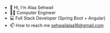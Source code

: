 - 👋 Hi, I’m Alaa Sehwail
- 👩‍💻 Computer Engineer
- 💻 Full Stack Developer (Spring Boot + Angular)
- 📫 How to reach me sehwailalaa16@gmail.com
  
  
